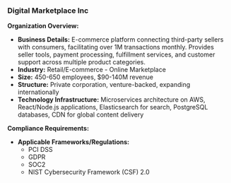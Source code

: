 ### Digital Marketplace Inc

**Organization Overview:**
* **Business Details:** E-commerce platform connecting third-party sellers with consumers, facilitating over 1M transactions monthly. Provides seller tools, payment processing, fulfillment services, and customer support across multiple product categories.
* **Industry:** Retail/E-commerce - Online Marketplace
* **Size:** 450-650 employees, $90-140M revenue
* **Structure:** Private corporation, venture-backed, expanding internationally
* **Technology Infrastructure:** Microservices architecture on AWS, React/Node.js applications, Elasticsearch for search, PostgreSQL databases, CDN for global content delivery

**Compliance Requirements:**
* **Applicable Frameworks/Regulations:**
    * PCI DSS
    * GDPR
    * SOC2
    * NIST Cybersecurity Framework (CSF) 2.0